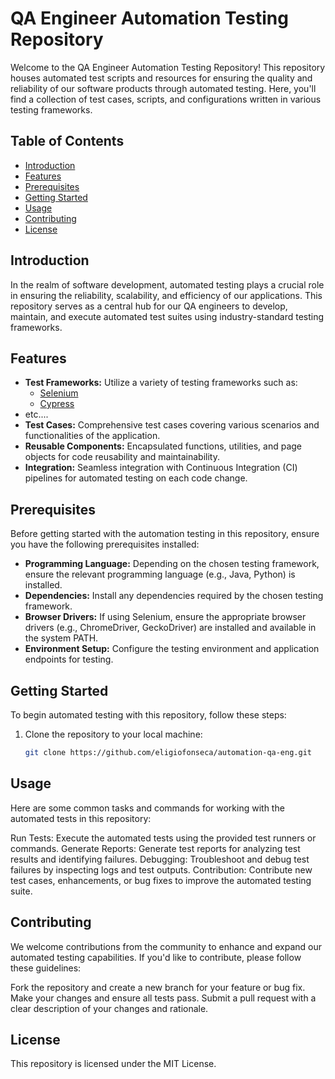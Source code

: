 # QA Engineer Automation Testing Repository

Welcome to the QA Engineer Automation Testing Repository! This repository houses automated test scripts and resources for ensuring the quality and reliability of our software products through automated testing. Here, you'll find a collection of test cases, scripts, and configurations written in various testing frameworks.

## Table of Contents
- [Introduction](#introduction)
- [Features](#features)
- [Prerequisites](#prerequisites)
- [Getting Started](#getting-started)
- [Usage](#usage)
- [Contributing](#contributing)
- [License](#license)

## Introduction

In the realm of software development, automated testing plays a crucial role in ensuring the reliability, scalability, and efficiency of our applications. This repository serves as a central hub for our QA engineers to develop, maintain, and execute automated test suites using industry-standard testing frameworks.

## Features

- **Test Frameworks:** Utilize a variety of testing frameworks such as:
  - [Selenium](https://www.selenium.dev/)
  - [Cypress](https://www.cypress.io/)
 - etc....
- **Test Cases:** Comprehensive test cases covering various scenarios and functionalities of the application.
- **Reusable Components:** Encapsulated functions, utilities, and page objects for code reusability and maintainability.
- **Integration:** Seamless integration with Continuous Integration (CI) pipelines for automated testing on each code change.

## Prerequisites

Before getting started with the automation testing in this repository, ensure you have the following prerequisites installed:

- **Programming Language:** Depending on the chosen testing framework, ensure the relevant programming language (e.g., Java, Python) is installed.
- **Dependencies:** Install any dependencies required by the chosen testing framework.
- **Browser Drivers:** If using Selenium, ensure the appropriate browser drivers (e.g., ChromeDriver, GeckoDriver) are installed and available in the system PATH.
- **Environment Setup:** Configure the testing environment and application endpoints for testing.

## Getting Started

To begin automated testing with this repository, follow these steps:

1. Clone the repository to your local machine:
   ```bash
   git clone https://github.com/eligiofonseca/automation-qa-eng.git


## Usage
Here are some common tasks and commands for working with the automated tests in this repository:

Run Tests: Execute the automated tests using the provided test runners or commands.
Generate Reports: Generate test reports for analyzing test results and identifying failures.
Debugging: Troubleshoot and debug test failures by inspecting logs and test outputs.
Contribution: Contribute new test cases, enhancements, or bug fixes to improve the automated testing suite.

## Contributing
We welcome contributions from the community to enhance and expand our automated testing capabilities. If you'd like to contribute, please follow these guidelines:

Fork the repository and create a new branch for your feature or bug fix.
Make your changes and ensure all tests pass.
Submit a pull request with a clear description of your changes and rationale.

## License
This repository is licensed under the MIT License.
